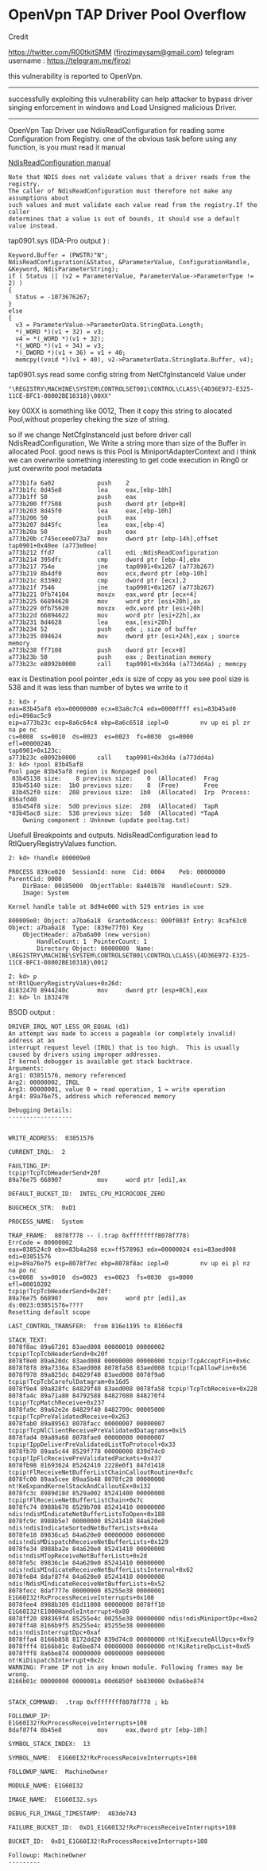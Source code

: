 # OpenVpn TAP Driver Pool Overflow
Credit 

https://twitter.com/R00tkitSMM (firozimaysam@gmail.com) telegram username : https://telegram.me/firozi

this vulnerability is reported to OpenVpn.
****
successfully exploiting this vulnerability can help attacker to bypass driver singing enforcement in windows and Load Unsigned malicious Driver.
****
OpenVpn Tap Driver use  NdisReadConfiguration for reading  some Configuration from Registry.
one of the obvious task before using any function, is you must read it manual 

[NdisReadConfiguration manual](https://msdn.microsoft.com/en-us/library/windows/hardware/ff564511(v=vs.85).aspx )

```
Note that NDIS does not validate values that a driver reads from the registry.
The caller of NdisReadConfiguration must therefore not make any assumptions about 
such values and must validate each value read from the registry.If the caller 
determines that a value is out of bounds, it should use a default value instead.
```
tap0901.sys (IDA-Pro output ) :

```
Keyword.Buffer = (PWSTR)"N";
NdisReadConfiguration(&Status, &ParameterValue, ConfigurationHandle, &Keyword, NdisParameterString);
if ( Status || (v2 = ParameterValue, ParameterValue->ParameterType != 2) )
{
  Status = -1073676267;
}
else
{
  v3 = ParameterValue->ParameterData.StringData.Length;
  *(_WORD *)(v1 + 32) = v3;
  v4 = *(_WORD *)(v1 + 32);
  *(_WORD *)(v1 + 34) = v3;
  *(_DWORD *)(v1 + 36) = v1 + 40;
  memcpy((void *)(v1 + 40), v2->ParameterData.StringData.Buffer, v4);
```

tap0901.sys read some config string from NetCfgInstanceId Value under
```
"\REGISTRY\MACHINE\SYSTEM\CONTROLSET001\CONTROL\CLASS\{4D36E972-E325-11CE-BFC1-08002BE10318}\00XX"
```
key 00XX is something like 0012,
Then it copy this string to alocated Pool,without properley cheking  the size of string.

so if we change NetCfgInstanceId just before driver call  NdisReadConfiguration, We Write a string more than size of the Buffer in allocated Pool.
good news is this Pool is MiniportAdapterContext and i think we can overwrite something interesting to get code execution in Ring0 or just overwrite pool metadata

```
a773b1fa 6a02            push    2
a773b1fc 8d45e8          lea     eax,[ebp-18h]
a773b1ff 50              push    eax
a773b200 ff7508          push    dword ptr [ebp+8]
a773b203 8d45f0          lea     eax,[ebp-10h]
a773b206 50              push    eax
a773b207 8d45fc          lea     eax,[ebp-4]
a773b20a 50              push    eax
a773b20b c745eceee073a7  mov     dword ptr [ebp-14h],offset tap0901+0x40ee (a773e0ee)
a773b212 ffd7            call    edi ;NdisReadConfiguration
a773b214 395dfc          cmp     dword ptr [ebp-4],ebx
a773b217 754e            jne     tap0901+0x1267 (a773b267)
a773b219 8b4df0          mov     ecx,dword ptr [ebp-10h]
a773b21c 833902          cmp     dword ptr [ecx],2
a773b21f 7546            jne     tap0901+0x1267 (a773b267)
a773b221 0fb74104        movzx   eax,word ptr [ecx+4]
a773b225 66894620        mov     word ptr [esi+20h],ax
a773b229 0fb75620        movzx   edx,word ptr [esi+20h]
a773b22d 66894622        mov     word ptr [esi+22h],ax
a773b231 8d4628          lea     eax,[esi+28h]
a773b234 52              push    edx ; size of buffer
a773b235 894624          mov     dword ptr [esi+24h],eax ; source memory  
a773b238 ff7108          push    dword ptr [ecx+8]
a773b23b 50              push    eax ; Destination memory 
a773b23c e8092b0000      call    tap0901+0x3d4a (a773dd4a) ; memcpy
```

eax is Destination pool pointer ,edx is size of copy
as you see pool size is 538 and it was less than number of bytes we write to it 
```
3: kd> r
eax=83b45af8 ebx=00000000 ecx=83a8c7c4 edx=0000ffff esi=83b45ad0 edi=898ac5c9
eip=a773b23c esp=8a6c64c4 ebp=8a6c6518 iopl=0         nv up ei pl zr na pe nc
cs=0008  ss=0010  ds=0023  es=0023  fs=0030  gs=0000             efl=00000246
tap0901+0x123c:
a773b23c e8092b0000      call    tap0901+0x3d4a (a773dd4a)
3: kd> !pool 83b45af8 
Pool page 83b45af8 region is Nonpaged pool
 83b45138 size:    8 previous size:    0  (Allocated)  Frag
 83b45140 size:  1b0 previous size:    8  (Free)       Free
 83b452f0 size:  208 previous size:  1b0  (Allocated)  Irp  Process: 856afd40
 83b454f8 size:  5d0 previous size:  208  (Allocated)  TapR
*83b45ac8 size:  538 previous size:  5d0  (Allocated) *TapA
	Owning component : Unknown (update pooltag.txt)
```


Usefull Breakpoints and outputs.
NdisReadConfiguration lead to RtlQueryRegistryValues function.

```
2: kd> !handle 800009e0 

PROCESS 839ce020  SessionId: none  Cid: 0004    Peb: 00000000  ParentCid: 0000
    DirBase: 00185000  ObjectTable: 8a401b78  HandleCount: 529.
    Image: System

Kernel handle table at 8d94e000 with 529 entries in use

800009e0: Object: a7ba6a18  GrantedAccess: 000f003f Entry: 8caf63c0
Object: a7ba6a18  Type: (839e77f0) Key
    ObjectHeader: a7ba6a00 (new version)
        HandleCount: 1  PointerCount: 1
        Directory Object: 00000000  Name: \REGISTRY\MACHINE\SYSTEM\CONTROLSET001\CONTROL\CLASS\{4D36E972-E325-11CE-BFC1-08002BE10318}\0012

2: kd> p
nt!RtlQueryRegistryValues+0x26d:
81832470 8944240c        mov     dword ptr [esp+0Ch],eax
2: kd> ln 1832470

```

 BSOD output :

```
DRIVER_IRQL_NOT_LESS_OR_EQUAL (d1)
An attempt was made to access a pageable (or completely invalid) address at an
interrupt request level (IRQL) that is too high.  This is usually
caused by drivers using improper addresses.
If kernel debugger is available get stack backtrace.
Arguments:
Arg1: 03851576, memory referenced
Arg2: 00000002, IRQL
Arg3: 00000001, value 0 = read operation, 1 = write operation
Arg4: 89a76e75, address which referenced memory

Debugging Details:
------------------


WRITE_ADDRESS:  03851576 

CURRENT_IRQL:  2

FAULTING_IP: 
tcpip!TcpTcbHeaderSend+20f
89a76e75 668907          mov     word ptr [edi],ax

DEFAULT_BUCKET_ID:  INTEL_CPU_MICROCODE_ZERO

BUGCHECK_STR:  0xD1

PROCESS_NAME:  System

TRAP_FRAME:  8078f778 -- (.trap 0xffffffff8078f778)
ErrCode = 00000002
eax=038524c0 ebx=83b4a268 ecx=ff578963 edx=00000024 esi=83aed008 edi=03851576
eip=89a76e75 esp=8078f7ec ebp=8078f8ac iopl=0         nv up ei pl nz na po nc
cs=0008  ss=0010  ds=0023  es=0023  fs=0030  gs=0000             efl=00010202
tcpip!TcpTcbHeaderSend+0x20f:
89a76e75 668907          mov     word ptr [edi],ax        ds:0023:03851576=????
Resetting default scope

LAST_CONTROL_TRANSFER:  from 816e1195 to 8166ecf8

STACK_TEXT:  
8078f8ac 89a67201 83aed008 00000010 00000002 tcpip!TcpTcbHeaderSend+0x20f
8078f8e0 89a620dc 83aed008 00000000 00000000 tcpip!TcpAcceptFin+0x6c
8078f8f8 89a7336a 83aed008 8078fa58 83aed008 tcpip!TcpAllowFin+0x56
8078f978 89a825dc 84829f40 83aed008 8078f9a0 tcpip!TcpTcbCarefulDatagram+0x16d5
8078f9e4 89a828fc 84829f40 83aed008 0078fa58 tcpip!TcpTcbReceive+0x228
8078fa4c 89a71a80 84792588 84827080 848270f4 tcpip!TcpMatchReceive+0x237
8078fa9c 89a62e2e 84829f40 8482700c 00005000 tcpip!TcpPreValidatedReceive+0x263
8078fab0 89a89563 8078facc 00000007 00000007 tcpip!TcpNlClientReceivePreValidatedDatagrams+0x15
8078fad4 89a89a68 8078fae0 00000000 00000007 tcpip!IppDeliverPreValidatedListToProtocol+0x33
8078fb70 89aa5c44 8529f778 00000000 839d74c0 tcpip!IpFlcReceivePreValidatedPackets+0x437
8078fb98 81693624 85242410 2228e0f1 847d1418 tcpip!FlReceiveNetBufferListChainCalloutRoutine+0xfc
8078fc00 89aa5cee 89aa5b48 8078fc28 00000000 nt!KeExpandKernelStackAndCalloutEx+0x132
8078fc3c 8989d18d 8529a002 85241400 00000000 tcpip!FlReceiveNetBufferListChain+0x7c
8078fc74 8988b670 8529b708 85241410 00000000 ndis!ndisMIndicateNetBufferListsToOpen+0x188
8078fc9c 8988b5e7 00000000 85241410 84a620e0 ndis!ndisIndicateSortedNetBufferLists+0x4a
8078fe18 89836ca5 84a620e0 00000000 00000000 ndis!ndisMDispatchReceiveNetBufferLists+0x129
8078fe34 8988ba2e 84a620e0 85241410 00000000 ndis!ndisMTopReceiveNetBufferLists+0x2d
8078fe5c 89836c1e 84a620e0 85241410 00000000 ndis!ndisMIndicateReceiveNetBufferListsInternal+0x62
8078fe84 8daf87f4 84a620e0 85241410 00000000 ndis!NdisMIndicateReceiveNetBufferLists+0x52
8078fecc 8daf777e 00000000 85255e38 00000001 E1G60I32!RxProcessReceiveInterrupts+0x108
8078fee4 8988b309 01d11008 00000000 8078ff10 E1G60I32!E1000HandleInterrupt+0x80
8078ff20 898369f4 85255e4c 00255e38 00000000 ndis!ndisMiniportDpc+0xe2
8078ff48 8166b9f5 85255e4c 85255e38 00000000 ndis!ndisInterruptDpc+0xaf
8078ffa4 8166b858 8172dd20 839d74c0 00000000 nt!KiExecuteAllDpcs+0xf9
8078fff4 8166b01c 8a6be874 00000000 00000000 nt!KiRetireDpcList+0xd5
8078fff8 8a6be874 00000000 00000000 00000000 nt!KiDispatchInterrupt+0x2c
WARNING: Frame IP not in any known module. Following frames may be wrong.
8166b01c 00000000 0000001a 00d6850f bb830000 0x8a6be874


STACK_COMMAND:  .trap 0xffffffff8078f778 ; kb

FOLLOWUP_IP: 
E1G60I32!RxProcessReceiveInterrupts+108
8daf87f4 8b45e8          mov     eax,dword ptr [ebp-18h]

SYMBOL_STACK_INDEX:  13

SYMBOL_NAME:  E1G60I32!RxProcessReceiveInterrupts+108

FOLLOWUP_NAME:  MachineOwner

MODULE_NAME: E1G60I32

IMAGE_NAME:  E1G60I32.sys

DEBUG_FLR_IMAGE_TIMESTAMP:  483de743

FAILURE_BUCKET_ID:  0xD1_E1G60I32!RxProcessReceiveInterrupts+108

BUCKET_ID:  0xD1_E1G60I32!RxProcessReceiveInterrupts+108

Followup: MachineOwner
---------
````

